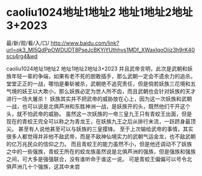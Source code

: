 # caoliu1024地址1地址2 地址1地址2地址3+2023

最/新/观/看/入/口/ http://www.baidu.com/link?url=ok3_Ml5QdPpOWDUDT8PseJcBKYiYUthhvs1MDf_XWaxIqoOiiz3h9rK40scs4rg4&wd

caoliu1024地址1地址2 地址1地址2地址3+2023
并且武帝言明，此次是武朝和妖族年轻一辈的争端，如果有老不死的胆敢插手，那么武朝一定会不遗余力的追杀。
    堂堂正正的一战，哪怕是秦斩被杀，武朝绝不追究责任，但是倘若妖族三花境和五气境的妖王以大欺小，那么妖族必定为世人所不齿，而且武朝也会针对妖族的天才进行一场大屠杀！
    妖族其实并不把武帝的威胁放在心上，因为这一次妖族和武朝一战，也可以说是北俱芦洲和东胜神洲一战，是妖族开的头，既然他们干开这个头，就不怕武帝的威胁。
    虽然这一次妖族的一帝三皇九王只有青蛟王出面，但是现在的青蛟王完全可以称之为青龙王，在妖族九王之后从排行末流，一跃跻身最顶尖。
    甚至有人说他甚至可以与妖族的三皇撄锋。
    至于上次输给武帝的事情，其实很多人都觉得并非他不敌武帝，而是不敌神仙境实力的武朝气运金龙，也不敌武朝的亿万兆民众的信仰之力。
    而且青蛟王的能力虽然不小，但是他还调动不了妖族之中的一些强族，青蛟王所在的蛟龙族虽然说是北俱芦洲的强族，但是强族和强族之间，可大多是强强联合，没有谁听命于谁这一说。
    可是青蛟王偏偏可以号令北俱芦洲几十个强族，这其中未尝
